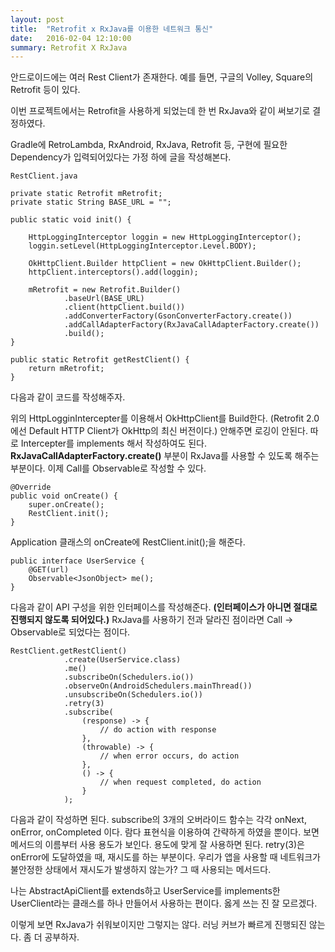 ```yaml
---
layout: post
title:  "Retrofit x RxJava를 이용한 네트워크 통신"
date:   2016-02-04 12:10:00
summary: Retrofit X RxJava
---
```


안드로이드에는 여러 Rest Client가 존재한다. 예를 들면, 구글의 Volley, Square의 Retrofit 등이 있다.

이번 프로젝트에서는 Retrofit을 사용하게 되었는데 한 번 RxJava와 같이 써보기로 결정하였다.

Gradle에 RetroLambda, RxAndroid, RxJava, Retrofit 등, 구현에 필요한 Dependency가 입력되어있다는 가정 하에 글을 작성해본다.

	RestClient.java

	private static Retrofit mRetrofit;
    private static String BASE_URL = "";

    public static void init() {

        HttpLoggingInterceptor loggin = new HttpLoggingInterceptor();
        loggin.setLevel(HttpLoggingInterceptor.Level.BODY);

        OkHttpClient.Builder httpClient = new OkHttpClient.Builder();
        httpClient.interceptors().add(loggin);

        mRetrofit = new Retrofit.Builder()
                .baseUrl(BASE_URL)
                .client(httpClient.build())
                .addConverterFactory(GsonConverterFactory.create())
                .addCallAdapterFactory(RxJavaCallAdapterFactory.create())
                .build();
    }

    public static Retrofit getRestClient() {
        return mRetrofit;
    }

다음과 같이 코드를 작성해주자.

위의 HttpLogginIntercepter를 이용해서 OkHttpClient를 Build한다. (Retrofit 2.0에선 Default HTTP Client가 OkHttp의 최신 버전이다.) 안해주면 로깅이 안된다. 따로 Intercepter를 implements 해서 작성하여도 된다.
 **RxJavaCallAdapterFactory.create()** 부분이 RxJava를 사용할 수 있도록 해주는 부분이다. 이제 Call<T>를 Observable<T>로 작성할 수 있다.
 
	@Override
	public void onCreate() {
    	super.onCreate();
    	RestClient.init();
	}
	
	
Application 클래스의 onCreate에 RestClient.init();을 해준다.

	public interface UserService {
		@GET(url)
		Observable<JsonObject> me();
	}

다음과 같이 API 구성을 위한 인터페이스를 작성해준다. **(인터페이스가 아니면 절대로 진행되지 않도록 되어있다.)** RxJava를 사용하기 전과 달라진 점이라면 Call<T> -> Observable<T>로 되었다는 점이다.

	RestClient.getRestClient()
				.create(UserService.class)
				.me()
				.subscribeOn(Schedulers.io())
                .observeOn(AndroidSchedulers.mainThread())
                .unsubscribeOn(Schedulers.io())
                .retry(3)
                .subscribe(
                	(response) -> {
                		// do action with response
                	},
                	(throwable) -> {
                		// when error occurs, do action
                	},
                	() -> {
                		// when request completed, do action
                	}
                );


다음과 같이 작성하면 된다. subscribe의 3개의 오버라이드 함수는 각각 onNext, onError, onCompleted 이다. 람다 표현식을 이용하여 간략하게 하였을 뿐이다. 보면 메서드의 이름부터 사용 용도가 보인다. 용도에 맞게 잘 사용하면 된다. retry(3)은 onError에 도달하였을 때, 재시도를 하는 부분이다. 우리가 앱을 사용할 때 네트워크가 불안정한 상태에서 재시도가 발생하지 않는가? 그 때 사용되는 메서드다.

나는 AbstractApiClient를 extends하고 UserService를 implements한 UserClient라는 클래스를 하나 만들어서 사용하는 편이다. 옳게 쓰는 진 잘 모르겠다.

이렇게 보면 RxJava가 쉬워보이지만 그렇지는 않다. 러닝 커브가 빠르게 진행되진 않는다. 좀 더 공부하자.